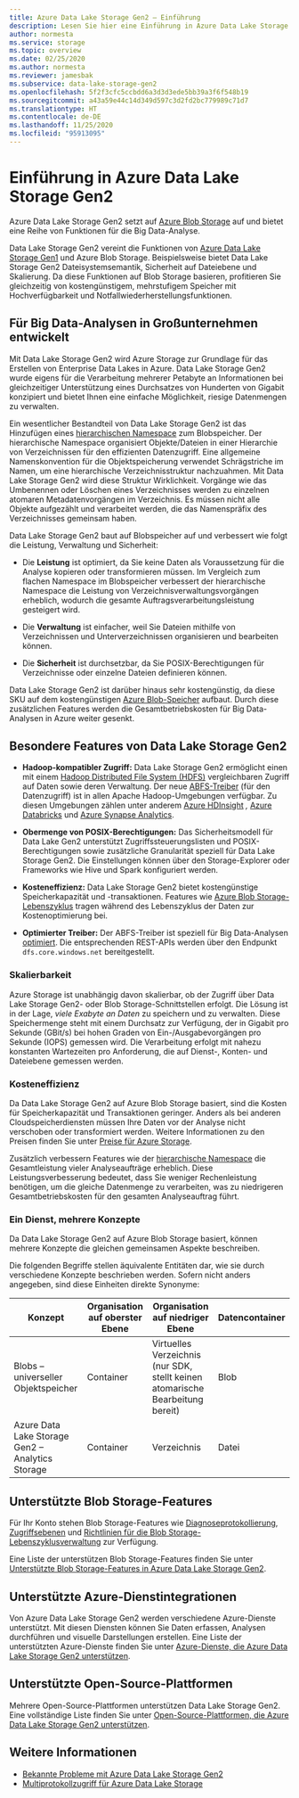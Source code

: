 ```yaml
---
title: Azure Data Lake Storage Gen2 – Einführung
description: Lesen Sie hier eine Einführung in Azure Data Lake Storage Gen2. Sie erhalten Informationen zu den wichtigsten Features. Sehen Sie sich die unterstützten Blob Storage-Features, Azure-Dienstintegrationen und Plattformen an.
author: normesta
ms.service: storage
ms.topic: overview
ms.date: 02/25/2020
ms.author: normesta
ms.reviewer: jamesbak
ms.subservice: data-lake-storage-gen2
ms.openlocfilehash: 5f2f3cfc5ccbdd6a3d3d3ede5bb39a3f6f548b19
ms.sourcegitcommit: a43a59e44c14d349d597c3d2fd2bc779989c71d7
ms.translationtype: HT
ms.contentlocale: de-DE
ms.lasthandoff: 11/25/2020
ms.locfileid: "95913095"
---
```

# <a name="introduction-to-azure-data-lake-storage-gen2"></a>Einführung in Azure Data Lake Storage Gen2

Azure Data Lake Storage Gen2 setzt auf [Azure Blob Storage](storage-blobs-introduction.md) auf und bietet eine Reihe von Funktionen für die Big Data-Analyse. 

Data Lake Storage Gen2 vereint die Funktionen von [Azure Data Lake Storage Gen1](../../data-lake-store/index.yml) und Azure Blob Storage. Beispielsweise bietet Data Lake Storage Gen2 Dateisystemsemantik, Sicherheit auf Dateiebene und Skalierung. Da diese Funktionen auf Blob Storage basieren, profitieren Sie gleichzeitig von kostengünstigem, mehrstufigem Speicher mit Hochverfügbarkeit und Notfallwiederherstellungsfunktionen.

## <a name="designed-for-enterprise-big-data-analytics"></a>Für Big Data-Analysen in Großunternehmen entwickelt

Mit Data Lake Storage Gen2 wird Azure Storage zur Grundlage für das Erstellen von Enterprise Data Lakes in Azure. Data Lake Storage Gen2 wurde eigens für die Verarbeitung mehrerer Petabyte an Informationen bei gleichzeitiger Unterstützung eines Durchsatzes von Hunderten von Gigabit konzipiert und bietet Ihnen eine einfache Möglichkeit, riesige Datenmengen zu verwalten.

Ein wesentlicher Bestandteil von Data Lake Storage Gen2 ist das Hinzufügen eines [hierarchischen Namespace](data-lake-storage-namespace.md) zum Blobspeicher. Der hierarchische Namespace organisiert Objekte/Dateien in einer Hierarchie von Verzeichnissen für den effizienten Datenzugriff. Eine allgemeine Namenskonvention für die Objektspeicherung verwendet Schrägstriche im Namen, um eine hierarchische Verzeichnisstruktur nachzuahmen. Mit Data Lake Storage Gen2 wird diese Struktur Wirklichkeit. Vorgänge wie das Umbenennen oder Löschen eines Verzeichnisses werden zu einzelnen atomaren Metadatenvorgängen im Verzeichnis. Es müssen nicht alle Objekte aufgezählt und verarbeitet werden, die das Namenspräfix des Verzeichnisses gemeinsam haben.

Data Lake Storage Gen2 baut auf Blobspeicher auf und verbessert wie folgt die Leistung, Verwaltung und Sicherheit:

-   Die **Leistung** ist optimiert, da Sie keine Daten als Voraussetzung für die Analyse kopieren oder transformieren müssen. Im Vergleich zum flachen Namespace im Blobspeicher verbessert der hierarchische Namespace die Leistung von Verzeichnisverwaltungsvorgängen erheblich, wodurch die gesamte Auftragsverarbeitungsleistung gesteigert wird.

-   Die **Verwaltung** ist einfacher, weil Sie Dateien mithilfe von Verzeichnissen und Unterverzeichnissen organisieren und bearbeiten können.

-   Die **Sicherheit** ist durchsetzbar, da Sie POSIX-Berechtigungen für Verzeichnisse oder einzelne Dateien definieren können.

Data Lake Storage Gen2 ist darüber hinaus sehr kostengünstig, da diese SKU auf dem kostengünstigen [Azure Blob-Speicher](storage-blobs-introduction.md) aufbaut. Durch diese zusätzlichen Features werden die Gesamtbetriebskosten für Big Data-Analysen in Azure weiter gesenkt.

## <a name="key-features-of-data-lake-storage-gen2"></a>Besondere Features von Data Lake Storage Gen2

-   **Hadoop-kompatibler Zugriff:** Data Lake Storage Gen2 ermöglicht einen mit einem [Hadoop Distributed File System (HDFS)](https://hadoop.apache.org/docs/current/hadoop-project-dist/hadoop-hdfs/HdfsDesign.html) vergleichbaren Zugriff auf Daten sowie deren Verwaltung. Der neue [ABFS-Treiber](data-lake-storage-abfs-driver.md) (für den Datenzugriff) ist in allen Apache Hadoop-Umgebungen verfügbar. Zu diesen Umgebungen zählen unter anderem [Azure HDInsight](../../hdinsight/index.yml) *,* [Azure Databricks](/azure/databricks/) und [Azure Synapse Analytics](/azure/synapse-analytics).

-   **Obermenge von POSIX-Berechtigungen:** Das Sicherheitsmodell für Data Lake Gen2 unterstützt Zugriffssteuerungslisten und POSIX-Berechtigungen sowie zusätzliche Granularität speziell für Data Lake Storage Gen2. Die Einstellungen können über den Storage-Explorer oder Frameworks wie Hive und Spark konfiguriert werden.

-   **Kosteneffizienz:** Data Lake Storage Gen2 bietet kostengünstige Speicherkapazität und -transaktionen. Features wie [Azure Blob Storage-Lebenszyklus](storage-lifecycle-management-concepts.md) tragen während des Lebenszyklus der Daten zur Kostenoptimierung bei.

-   **Optimierter Treiber:** Der ABFS-Treiber ist speziell für Big Data-Analysen [optimiert](data-lake-storage-abfs-driver.md). Die entsprechenden REST-APIs werden über den Endpunkt `dfs.core.windows.net` bereitgestellt.

### <a name="scalability"></a>Skalierbarkeit

Azure Storage ist unabhängig davon skalierbar, ob der Zugriff über Data Lake Storage Gen2- oder Blob Storage-Schnittstellen erfolgt. Die Lösung ist in der Lage, *viele Exabyte an Daten* zu speichern und zu verwalten. Diese Speichermenge steht mit einem Durchsatz zur Verfügung, der in Gigabit pro Sekunde (GBit/s) bei hohen Graden von Ein-/Ausgabevorgängen pro Sekunde (IOPS) gemessen wird. Die Verarbeitung erfolgt mit nahezu konstanten Wartezeiten pro Anforderung, die auf Dienst-, Konten- und Dateiebene gemessen werden.

### <a name="cost-effectiveness"></a>Kosteneffizienz

Da Data Lake Storage Gen2 auf Azure Blob Storage basiert, sind die Kosten für Speicherkapazität und Transaktionen geringer. Anders als bei anderen Cloudspeicherdiensten müssen Ihre Daten vor der Analyse nicht verschoben oder transformiert werden. Weitere Informationen zu den Preisen finden Sie unter [Preise für Azure Storage](https://azure.microsoft.com/pricing/details/storage).

Zusätzlich verbessern Features wie der [hierarchische Namespace](data-lake-storage-namespace.md) die Gesamtleistung vieler Analyseaufträge erheblich. Diese Leistungsverbesserung bedeutet, dass Sie weniger Rechenleistung benötigen, um die gleiche Datenmenge zu verarbeiten, was zu niedrigeren Gesamtbetriebskosten für den gesamten Analyseauftrag führt.

### <a name="one-service-multiple-concepts"></a>Ein Dienst, mehrere Konzepte

Da Data Lake Storage Gen2 auf Azure Blob Storage basiert, können mehrere Konzepte die gleichen gemeinsamen Aspekte beschreiben.

Die folgenden Begriffe stellen äquivalente Entitäten dar, wie sie durch verschiedene Konzepte beschrieben werden. Sofern nicht anders angegeben, sind diese Einheiten direkte Synonyme:

| Konzept                                | Organisation auf oberster Ebene | Organisation auf niedriger Ebene                                            | Datencontainer |
|----------------------------------------|------------------------|---------------------------------------------------------------------|----------------|
| Blobs – universeller Objektspeicher | Container              | Virtuelles Verzeichnis (nur SDK, stellt keinen atomarische Bearbeitung bereit) | Blob           |
| Azure Data Lake Storage Gen2 – Analytics Storage          | Container            | Verzeichnis                                                           | Datei           |

## <a name="supported-blob-storage-features"></a>Unterstützte Blob Storage-Features

Für Ihr Konto stehen Blob Storage-Features wie [Diagnoseprotokollierung](../common/storage-analytics-logging.md), [Zugriffsebenen](storage-blob-storage-tiers.md) und [Richtlinien für die Blob Storage-Lebenszyklusverwaltung](storage-lifecycle-management-concepts.md) zur Verfügung. 

Eine Liste der unterstützen Blob Storage-Features finden Sie unter [Unterstützte Blob Storage-Features in Azure Data Lake Storage Gen2](data-lake-storage-supported-blob-storage-features.md).

## <a name="supported-azure-service-integrations"></a>Unterstützte Azure-Dienstintegrationen

Von Azure Data Lake Storage Gen2 werden verschiedene Azure-Dienste unterstützt. Mit diesen Diensten können Sie Daten erfassen, Analysen durchführen und visuelle Darstellungen erstellen. Eine Liste der unterstützten Azure-Dienste finden Sie unter [Azure-Dienste, die Azure Data Lake Storage Gen2 unterstützen](data-lake-storage-supported-azure-services.md).

## <a name="supported-open-source-platforms"></a>Unterstützte Open-Source-Plattformen

Mehrere Open-Source-Plattformen unterstützen Data Lake Storage Gen2. Eine vollständige Liste finden Sie unter [Open-Source-Plattformen, die Azure Data Lake Storage Gen2 unterstützen](data-lake-storage-supported-open-source-platforms.md).

## <a name="see-also"></a>Weitere Informationen

- [Bekannte Probleme mit Azure Data Lake Storage Gen2](data-lake-storage-known-issues.md)
- [Multiprotokollzugriff für Azure Data Lake Storage](data-lake-storage-multi-protocol-access.md)